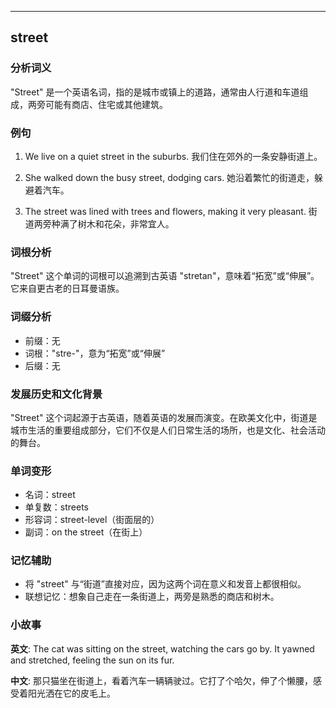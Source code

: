 
---------------
## street
### 分析词义
"Street" 是一个英语名词，指的是城市或镇上的道路，通常由人行道和车道组成，两旁可能有商店、住宅或其他建筑。

### 例句
1. We live on a quiet street in the suburbs.
   我们住在郊外的一条安静街道上。

2. She walked down the busy street, dodging cars.
   她沿着繁忙的街道走，躲避着汽车。

3. The street was lined with trees and flowers, making it very pleasant.
   街道两旁种满了树木和花朵，非常宜人。

### 词根分析
"Street" 这个单词的词根可以追溯到古英语 "stretan"，意味着“拓宽”或“伸展”。它来自更古老的日耳曼语族。

### 词缀分析
- 前缀：无
- 词根："stre-"，意为“拓宽”或“伸展”
- 后缀：无

### 发展历史和文化背景
"Street" 这个词起源于古英语，随着英语的发展而演变。在欧美文化中，街道是城市生活的重要组成部分，它们不仅是人们日常生活的场所，也是文化、社会活动的舞台。

### 单词变形
- 名词：street
- 单复数：streets
- 形容词：street-level（街面层的）
- 副词：on the street（在街上）

### 记忆辅助
- 将 "street" 与“街道”直接对应，因为这两个词在意义和发音上都很相似。
- 联想记忆：想象自己走在一条街道上，两旁是熟悉的商店和树木。

### 小故事
**英文**:
The cat was sitting on the street, watching the cars go by. It yawned and stretched, feeling the sun on its fur.

**中文**:
那只猫坐在街道上，看着汽车一辆辆驶过。它打了个哈欠，伸了个懒腰，感受着阳光洒在它的皮毛上。

